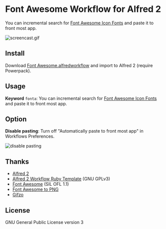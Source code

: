 # Font Awesome Workflow for Alfred 2

You can incremental search for [Font Awesome Icon Fonts](http://fontawesome.io/icons/) and paste it to front most app.

![screencast.gif](http://gifzo.net/ZqCN4wKUcq.gif)


## Install

Download [Font Awesome.alfredworkflow](https://github.com/ruedap/alfred2-font-awesome-workflow/raw/master/Font%20Awesome.alfredworkflow) and import to Alfred 2 (require Powerpack).


## Usage

**Keyword** `fonta`: You can incremental search for [Font Awesome Icon Fonts](http://fontawesome.io/icons/) and paste it to front most app.


## Option

**Disable pasting**: Turn off "Automatically paste to front most app" in Workflows Preferences.

![disable pasting](https://github.com/ruedap/alfred2-font-awesome-workflow/raw/master/screenshots/option-disable-pasting.png)


## Thanks

- [Alfred 2](http://www.alfredapp.com/)
- [Alfred 2 Workflow Ruby Template](https://github.com/zhaocai/alfred2-ruby-template) (GNU GPLv3)
- [Font Awesome](http://fontawesome.io/) (SIL OFL 1.1)
- [Font Awesome to PNG](https://github.com/odyniec/font-awesome-to-png)
- [Gifzo](http://gifzo.net/)


## License

GNU General Public License version 3


